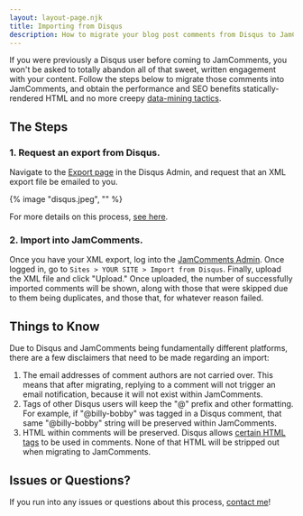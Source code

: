 ```yaml
---
layout: layout-page.njk
title: Importing from Disqus
description: How to migrate your blog post comments from Disqus to JamComments.
---
```


If you were previously a Disqus user before coming to JamComments, you won't be asked to totally abandon all of that sweet, written engagement with your content. Follow the steps below to migrate those comments into JamComments, and obtain the performance and SEO benefits statically-rendered HTML and no more creepy [data-mining tactics](https://techcrunch.com/2021/05/05/disqus-facing-3m-fine-in-norway-for-tracking-users-without-consent/).

## The Steps

### 1. Request an export from Disqus.

Navigate to the [Export page](http://disqus.com/admin/discussions/export/) in the Disqus Admin, and request that an XML export file be emailed to you.

{% image "disqus.jpeg", "" %}

For more details on this process, [see here](https://help.disqus.com/en/articles/1717164-comments-export).

### 2. Import into JamComments.

Once you have your XML export, log into the [JamComments Admin](https://app.jamcomments.com). Once logged in, go to `Sites > YOUR SITE > Import from Disqus`. Finally, upload the XML file and click "Upload." Once uploaded, the number of successfully imported comments will be shown, along with those that were skipped due to them being duplicates, and those that, for whatever reason failed.

## Things to Know

Due to Disqus and JamComments being fundamentally different platforms, there are a few disclaimers that need to be made regarding an import:

1. The email addresses of comment authors are not carried over. This means that after migrating, replying to a comment will not trigger an email notification, because it will not exist within JamComments.
2. Tags of other Disqus users will keep the "@" prefix and other formatting. For example, if "@billy-bobby" was tagged in a Disqus comment, that same "@billy-bobby" string will be preserved within JamComments.
3. HTML within comments will be preserved. Disqus allows [certain HTML tags](https://help.disqus.com/en/articles/1717235-what-html-tags-are-allowed-within-comments) to be used in comments. None of that HTML will be stripped out when migrating to JamComments.

## Issues or Questions?

If you run into any issues or questions about this process, [contact me](https://macarthur.me/contact)!
